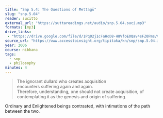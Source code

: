 ```yaml
---
title: "Snp 5.4: The Questions of Mettagū"
slug: "snp.5.04"
reader: sucitto
external_url: "https://suttareadings.net/audio/snp.5.04.suci.mp3"
formats: [mp3]
drive_links:
 - "https://drive.google.com/file/d/1Pq02j1cFaHoD8-H8VfoEOQav4sFZ0Pms/view?usp=drivesdk"
source_url: "https://www.accesstoinsight.org/tipitaka/kn/snp/snp.5.04.irel.html"
year: 2006
course: nibbana
tags:
  - snp
  - philosophy
minutes: 4
---
```


> The ignorant dullard who creates acquisition  
encounters suffering again and again.  
Therefore, understanding, one should not create acquisition,  of
contemplating it as the genesis and origin of suffering.

Ordinary and Enlightened beings contrasted, with intimations of the path between the two.
